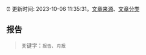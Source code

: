 :alarm_clock: 更新时间: 2023-10-06 11:35:31。[文章来源](/README.md)、[文章分类](/TAGS.md)

## 报告


> 关键字：`报告`、`月报`



